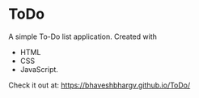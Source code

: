 # ToDo # 

A simple To-Do list application.
Created with
* HTML
* CSS 
* JavaScript.


Check it out at: https://bhaveshbhargv.github.io/ToDo/
